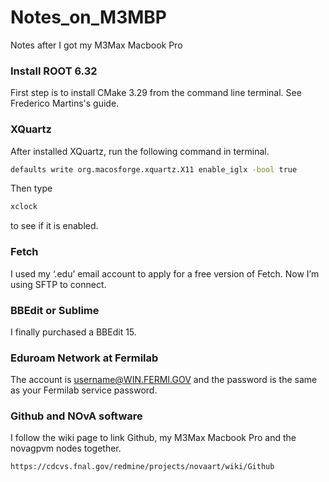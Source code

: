 # Notes_on_M3MBP
Notes after I got my M3Max Macbook Pro
###  Install ROOT 6.32
First step is to install CMake 3.29 from the command line terminal. See 
Frederico Martins's guide.

### XQuartz
After installed XQuartz, run the following command in terminal.
```bash
defaults write org.macosforge.xquartz.X11 enable_iglx -bool true
```
Then type 
```bash
xclock
```
to see if it is enabled.

### Fetch
I used my ‘.edu’ email account to apply for a free version of Fetch. Now I’m using SFTP to connect.

### BBEdit or Sublime
I finally purchased a BBEdit 15.

### Eduroam Network at Fermilab
The account is username@WIN.FERMI.GOV and the password is the same as your Fermilab service password.

### Github and NOvA software
I follow the wiki page to link Github, my M3Max Macbook Pro and the novagpvm nodes together.
```html
https://cdcvs.fnal.gov/redmine/projects/novaart/wiki/Github
```

